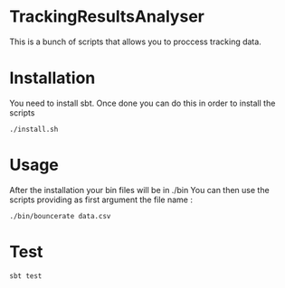 TrackingResultsAnalyser
=======================

This is a bunch of scripts that allows you to proccess tracking data.

# Installation
You need to install sbt.
Once done you can do this in order to install the scripts

```
./install.sh
```

# Usage

After the installation your bin files will be in ./bin
You can then use the scripts providing as first argument the file name :


```
./bin/bouncerate data.csv
```

# Test

```
sbt test
```


